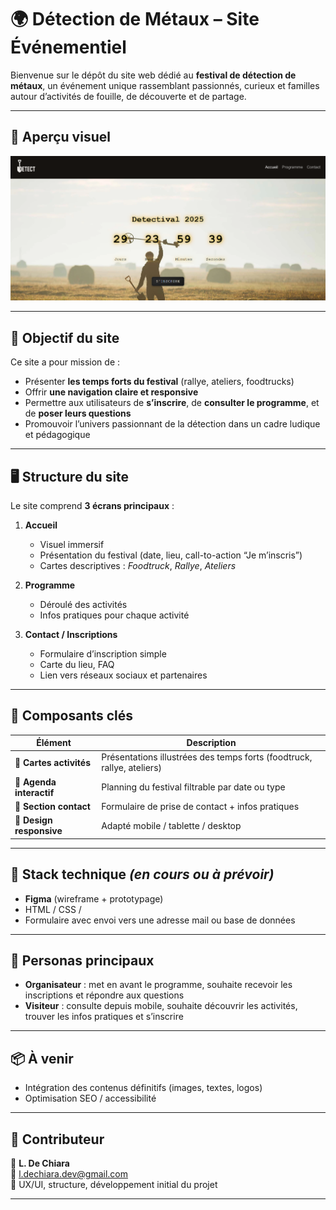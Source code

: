 # 🌍 Détection de Métaux – Site Événementiel

Bienvenue sur le dépôt du site web dédié au **festival de détection de métaux**, un événement unique rassemblant passionnés, curieux et familles autour d’activités de fouille, de découverte et de partage.

---

## 📸 Aperçu visuel

![Aperçu du site](/Images/Capture_2025-09-15-104911.png)

---

## 🚀 Objectif du site

Ce site a pour mission de :
- Présenter **les temps forts du festival** (rallye, ateliers, foodtrucks)
- Offrir **une navigation claire et responsive**
- Permettre aux utilisateurs de **s’inscrire**, de **consulter le programme**, et de **poser leurs questions**
- Promouvoir l’univers passionnant de la détection dans un cadre ludique et pédagogique

---

## 🖥️ Structure du site

Le site comprend **3 écrans principaux** :
1. **Accueil**
   - Visuel immersif
   - Présentation du festival (date, lieu, call-to-action “Je m’inscris”)
   - Cartes descriptives : *Foodtruck*, *Rallye*, *Ateliers*

2. **Programme**
   - Déroulé des activités
   - Infos pratiques pour chaque activité

3. **Contact / Inscriptions**
   - Formulaire d’inscription simple
   - Carte du lieu, FAQ
   - Lien vers réseaux sociaux et partenaires

---

## 🧩 Composants clés

| Élément      | Description |
|--------------|-------------|
| 🎫 **Cartes activités** | Présentations illustrées des temps forts (foodtruck, rallye, ateliers) |
| 📆 **Agenda interactif** | Planning du festival filtrable par date ou type | (à faire)
| 📍 **Section contact** | Formulaire de prise de contact + infos pratiques |
| 📱 **Design responsive** | Adapté mobile / tablette / desktop |

---

## 🔧 Stack technique *(en cours ou à prévoir)*

- **Figma** (wireframe + prototypage)
- HTML / CSS /
- Formulaire avec envoi vers une adresse mail ou base de données

---

## 👤 Personas principaux

- **Organisateur** : met en avant le programme, souhaite recevoir les inscriptions et répondre aux questions
- **Visiteur** : consulte depuis mobile, souhaite découvrir les activités, trouver les infos pratiques et s’inscrire

---

## 📦 À venir

- Intégration des contenus définitifs (images, textes, logos)
- Optimisation SEO / accessibilité

---

## 🙌 Contributeur

👤 **L. De Chiara**  
📧 l.dechiara.dev@gmail.com  
🎨 UX/UI, structure, développement initial du projet

---

